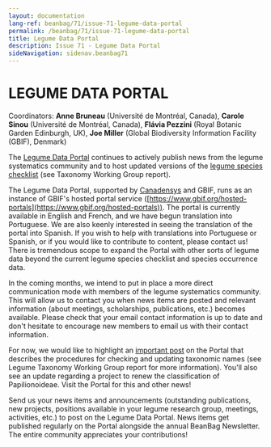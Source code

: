 ```yaml
---
layout: documentation
lang-ref: beanbag/71/issue-71-legume-data-portal
permalink: /beanbag/71/issue-71-legume-data-portal
title: Legume Data Portal
description: Issue 71 - Legume Data Portal
sideNavigation: sidenav.beanbag71
---
```


# LEGUME DATA PORTAL

Coordinators: **Anne Bruneau** (Université de Montréal, Canada), **Carole Sinou** (Université de Montréal, Canada), **Flávia Pezzini** (Royal Botanic Garden Edinburgh, UK), **Joe Miller** (Global Biodiversity Information Facility (GBIF), Denmark)

The [Legume Data Portal](https://www.legumedata.org/) continues to actively publish news from the legume systematics community and to host updated versions of the [legume species checklist](https://www.legumedata.org/taxonomy/species-list/) (see Taxonomy Working Group report).

The Legume Data Portal, supported by [Canadensys](https://www.canadensys.net/) and GBIF, runs as an instance of GBIF's hosted portal service ([https://www.gbif.org/hosted-portals](https://www.gbif.org/hosted-portals)). The portal is currently available in English and French, and we have begun translation into Portuguese. We are also keenly interested in seeing the translation of the portal into Spanish. If you wish to help with translations into Portuguese or Spanish, or if you would like to contribute to content, please contact us! There is tremendous scope to expand the Portal with other sorts of legume data beyond the current legume species checklist and species occurrence data.

In the coming months, we intend to put in place a more direct communication mode with members of the legume systematics community. This will allow us to contact you when news items are posted and relevant information (about meetings, scholarships, publications, etc.) becomes available. Please check that your email contact information is up to date and don't hesitate to encourage new members to email us with their contact information.

For now, we would like to highlight an [important post](https://www.legumedata.org/post/2024/taxonomychecklistprocedures/) on the Portal that describes the procedures for checking and updating taxonomic names (see Legume Taxonomy Working Group report for more information). You'll also see an update regarding a project to renew the classification of Papilionoideae. Visit the Portal for this and other news!

Send us your news items and announcements (outstanding publications, new projects, positions available in your legume research group, meetings, activities, etc.) to post on the Legume Data Portal. News items get published regularly on the Portal alongside the annual BeanBag Newsletter. The entire community appreciates your contributions!